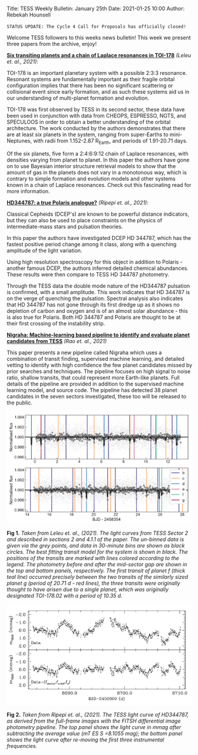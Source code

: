 Title: TESS Weekly Bulletin: January 25th
Date: 2021-01-25 10:00
Author: Rebekah Hounsell

`STATUS UPDATE: The Cycle 4 Call for Proposals has officially closed!`

Welcome TESS followers to this weeks news bulletin!
This week we present three papers from the archive, enjoy!


**[Six transiting planets and a chain of Laplace resonances in TOI-178](https://arxiv.org/abs/2101.09260)** *(Leleu et. al., 2021)*:

TOI-178 is an important planetary system with a possible 2:3:3 resonance. Resonant systems are fundamentally important as their fragile orbital configuration implies that there has been no significant scattering or collisional event since early formation, and as such these systems aid us in our understanding of multi-planet formation and evolution.

TOI-178 was first observed by TESS in its second sector, these data have been used in conjunction with data from CHEOPS, ESPRESSO, NGTS, and SPECULOOS in order to obtain a better understanding of the orbital architecture. The work conducted by the authors demonstrates that there are at least six planets in the system, ranging from super-Earths to mini-Neptunes, with radii from 1.152-2.87 R<sub>Earth</sub>, and periods of 1.91-20.71 days.

Of the six planets, five form a 2:4:6:9:12 chain of Laplace resonances, with densities varying from planet to planet. In this paper the authors have gone on to use Bayesian interior structure retrieval models to show that the amount of gas in the planets does not vary in a monotonous way, which is contrary to simple formation and evolution models and other systems known in a chain of Laplace resonances. Check out this fascinating read for more information.


**[HD344787: a true Polaris analogue?](https://arxiv.org/abs/2101.08553)** *(Ripepi et. al., 2021)*:

Classical Cepheids  (DCEP's) are known to be powerful distance indicators, but they can also be used to place constraints on the physics of intermediate-mass stars and pulsation theories.

In this paper the authors have investigated DCEP HD 344787, which has the fastest positive period change among it class, along  with a quenching amplitude of the light variation.

Using high resolution spectroscopy for this object in addition to Polaris - another famous DCEP, the authors inferred detailed chemical abundances. These results were then compare to TESS HD 344787 photometry.

Through the TESS data the double mode nature of the HD344787 pulsation is confirmed, with a small amplitude. This work indicates that HD 344787 is on the verge of quenching the pulsation. Spectral analysis also indicates that HD 344787 has not gone through its first dredge up as it shows no depletion of carbon and oxygen and is of an almost solar abundance - this is also true for Polaris. Both HD 344787 and Polaris are thought to be at their first crossing of the instability strip.


**[Nigraha: Machine-learning based pipeline to identify and evaluate planet candidates from TESS](https://arxiv.org/abs/2101.09227)** *(Rao et. al., 2021)*

This paper presents a new pipeline called Nigraha which uses a combination of transit finding, supervised machine learning, and detailed vetting to identify with high confidence the few planet candidates missed by prior searches and techniques. The pipeline focuses on high signal to noise ratio, shallow transits, that could represent more Earth-like planets. Full details of the pipeline are provided in addition to the supervised machine learning model, and source code. The pipeline has detected 38 planet candidates in the seven sectors investigated, these too will be released to the public. 

![Leleu](images/Leleu.png)

**Fig 1.** *Taken from Leleu et. al., (2021).  The light curves from TESS Sector 2 and described in sections 2 and 4.1.1 of the paper. The un-binned data is given via the grey points, and data in 30-minute bins are shown as black circles. The best fitting transit model for the system is shown in black. The positions of the transits are marked with lines colored according to the legend. The photometry before and after the mid-sector gap are shown in the top and bottom panels, respectively. The first transit of planet f (thick teal line) occurred precisely between the two transits of the similarly sized planet g (period of 20.71 d - red lines), the three transits were originally thought to have arisen due to a single planet, which was originally designated TOI-178.02 with a period of 10.35 d.*

![](images/Ripepi.png)

**Fig 2.** *Taken from Ripepi et. al., (2021). The TESS light curve of HD344787, as derived from the full-frame images with the FITSH differential image photometry pipeline. The top panel shows the light curve in mmag after subtracting the average value (mT ES S =8.1055 mag); the bottom panel shows the light curve after re-moving the first three instrumental frequencies.*
